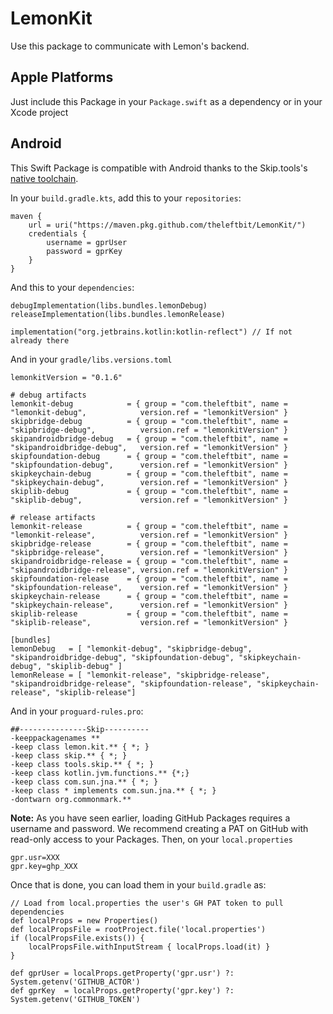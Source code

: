 # LemonKit

Use this package to communicate with Lemon's backend.

## Apple Platforms

Just include this Package in your `Package.swift` as a dependency or in your Xcode project

## Android

This Swift Package is compatible with Android thanks to the Skip.tools's [native toolchain](https://skip.tools/docs/modes/#native$0).

In your `build.gradle.kts`, add this to your `repositories`:

```
maven {
    url = uri("https://maven.pkg.github.com/theleftbit/LemonKit/")
    credentials {
        username = gprUser
        password = gprKey
    }
}
```

And this to your `dependencies`:

```
debugImplementation(libs.bundles.lemonDebug)
releaseImplementation(libs.bundles.lemonRelease)

implementation("org.jetbrains.kotlin:kotlin-reflect") // If not already there
```

And in your `gradle/libs.versions.toml`

```
lemonkitVersion = "0.1.6"

# debug artifacts
lemonkit-debug            = { group = "com.theleftbit", name = "lemonkit-debug",            version.ref = "lemonkitVersion" }
skipbridge-debug          = { group = "com.theleftbit", name = "skipbridge-debug",          version.ref = "lemonkitVersion" }
skipandroidbridge-debug   = { group = "com.theleftbit", name = "skipandroidbridge-debug",   version.ref = "lemonkitVersion" }
skipfoundation-debug      = { group = "com.theleftbit", name = "skipfoundation-debug",      version.ref = "lemonkitVersion" }
skipkeychain-debug        = { group = "com.theleftbit", name = "skipkeychain-debug",        version.ref = "lemonkitVersion" }
skiplib-debug             = { group = "com.theleftbit", name = "skiplib-debug",             version.ref = "lemonkitVersion" }

# release artifacts
lemonkit-release          = { group = "com.theleftbit", name = "lemonkit-release",          version.ref = "lemonkitVersion" }
skipbridge-release        = { group = "com.theleftbit", name = "skipbridge-release",        version.ref = "lemonkitVersion" }
skipandroidbridge-release = { group = "com.theleftbit", name = "skipandroidbridge-release", version.ref = "lemonkitVersion" }
skipfoundation-release    = { group = "com.theleftbit", name = "skipfoundation-release",    version.ref = "lemonkitVersion" }
skipkeychain-release      = { group = "com.theleftbit", name = "skipkeychain-release",      version.ref = "lemonkitVersion" }
skiplib-release           = { group = "com.theleftbit", name = "skiplib-release",           version.ref = "lemonkitVersion" }

[bundles]
lemonDebug   = [ "lemonkit-debug", "skipbridge-debug", "skipandroidbridge-debug", "skipfoundation-debug", "skipkeychain-debug", "skiplib-debug" ]
lemonRelease = [ "lemonkit-release", "skipbridge-release", "skipandroidbridge-release", "skipfoundation-release", "skipkeychain-release", "skiplib-release"]
```

And in your `proguard-rules.pro`:

```
##---------------Skip----------
-keeppackagenames **
-keep class lemon.kit.** { *; }
-keep class skip.** { *; }
-keep class tools.skip.** { *; }
-keep class kotlin.jvm.functions.** {*;}
-keep class com.sun.jna.** { *; }
-keep class * implements com.sun.jna.** { *; }
-dontwarn org.commonmark.**
```

**Note:** As you have seen earlier, loading GitHub Packages requires a username and password. We recommend creating a PAT on GitHub with read-only access to your Packages. Then, on your `local.properties`

```
gpr.usr=XXX
gpr.key=ghp_XXX
```

Once that is done, you can load them in your `build.gradle` as:

```
// Load from local.properties the user's GH PAT token to pull dependencies
def localProps = new Properties()
def localPropsFile = rootProject.file('local.properties')
if (localPropsFile.exists()) {
    localPropsFile.withInputStream { localProps.load(it) }
}

def gprUser = localProps.getProperty('gpr.usr') ?: System.getenv('GITHUB_ACTOR')
def gprKey  = localProps.getProperty('gpr.key') ?: System.getenv('GITHUB_TOKEN')
```
